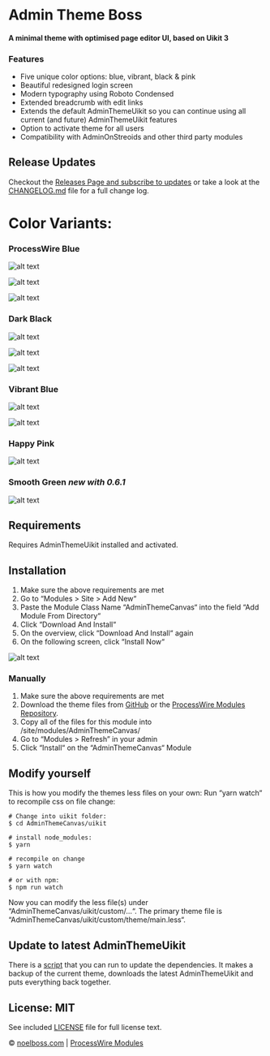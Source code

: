 # Admin Theme Boss
#### A minimal theme with optimised page editor UI, based on Uikit 3

### Features

* Five unique color options: blue, vibrant, black & pink
* Beautiful redesigned login screen
* Modern typography using Roboto Condensed
* Extended breadcrumb with edit links
* Extends the default AdminThemeUikit so you can continue using all current (and future) AdminThemeUikit features
* Option to activate theme for all users
* Compatibility with AdminOnStreoids and other third party modules


## Release Updates

Checkout the [Releases Page and subscribe to updates](http://releases.noelboss.com/AdminThemeCanvas) or take a look at the [CHANGELOG.md](https://github.com/noelboss/AdminThemeCanvas/blob/master/CHANGELOG.md) file for a full change log.


# Color Variants:

### ProcessWire Blue

![alt text](https://raw.githubusercontent.com/noelboss/AdminThemeCanvas/master/docs/images/pw-pt.png "Default ProcessWire Blue Page Tree")

![alt text](https://raw.githubusercontent.com/noelboss/AdminThemeCanvas/master/docs/images/pw.png "Default ProcessWire Blue")

![alt text](https://raw.githubusercontent.com/noelboss/AdminThemeCanvas/master/docs/images/pw-login.png "Default ProcessWire Blue Login")

### Dark Black

![alt text](https://raw.githubusercontent.com/noelboss/AdminThemeCanvas/master/docs/images/black-pt.png "Dark Black Page Tree")

![alt text](https://raw.githubusercontent.com/noelboss/AdminThemeCanvas/master/docs/images/black.png "Dark Black")

![alt text](https://raw.githubusercontent.com/noelboss/AdminThemeCanvas/master/docs/images/black-login.png "Dark Black Login")


### Vibrant Blue

![alt text](https://raw.githubusercontent.com/noelboss/AdminThemeCanvas/master/docs/images/vibrant.png "Vibrant Blue")

![alt text](https://raw.githubusercontent.com/noelboss/AdminThemeCanvas/master/docs/images/vibrant-login.png "Vibrant Blue Login")


### Happy Pink

![alt text](https://raw.githubusercontent.com/noelboss/AdminThemeCanvas/master/docs/images/pink.png "Happy Pink")

### Smooth Green *new with 0.6.1*

![alt text](https://raw.githubusercontent.com/noelboss/AdminThemeCanvas/master/docs/images/green.png "Smooth Green")


## Requirements

Requires AdminThemeUikit installed and activated.


## Installation

1. Make sure the above requirements are met
1. Go to “Modules > Site > Add New“
2. Paste the Module Class Name “AdminThemeCanvas“ into the field “Add Module From Directory“
3. Click “Download And Install“
4. On the overview, click “Download And Install“ again
5. On the following screen, click “Install Now“

![alt text](https://raw.githubusercontent.com/noelboss/AdminThemeCanvas/master/docs/images/installation.png "Installation using URL")


### Manually

1. Make sure the above requirements are met
2. Download the theme files from [GitHub](https://github.com/noelboss/AdminThemeCanvas) or the [ProcessWire Modules Repository](https://modules.processwire.com/modules/admin-theme-uikit/).
3. Copy all of the files for this module into /site/modules/AdminThemeCanvas/
4. Go to “Modules > Refresh” in your admin
5. Click “Install“ on the “AdminThemeCanvas“ Module


## Modify yourself

This is how you modify the themes less files on your own: Run “yarn watch“ to recompile css on file change:

	# Change into uikit folder:
	$ cd AdminThemeCanvas/uikit

	# install node_modules:
	$ yarn

	# recompile on change
	$ yarn watch

	# or with npm:
	$ npm run watch

Now you can modify the less file(s) under “AdminThemeCanvas/uikit/custom/…“.
The primary theme file is “AdminThemeCanvas/uikit/custom/theme/main.less“.


## Update to latest AdminThemeUikit

There is a [script](https://github.com/noelboss/AdminThemeCanvas/blob/master/upgrade-theme.sh) that you can run to update the dependencies. It makes a backup of the current theme, downloads the latest AdminThemeUikit and puts everything back together.

## License: MIT

See included [LICENSE](https://github.com/noelboss/AdminThemeCanvas/blob/master/LICENSE) file for full license text.

© [noelboss.com](https://www.noelboss.com) | [ProcessWire Modules](https://modules.processwire.com/authors/noelboss/)
